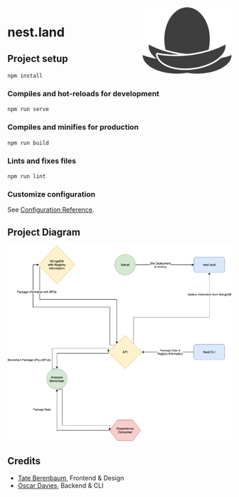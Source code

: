 <img src="/src/assets/nest_light_mono.png" align="right" width="200">

# nest.land

## Project setup
```
npm install
```

### Compiles and hot-reloads for development
```
npm run serve
```

### Compiles and minifies for production
```
npm run build
```

### Lints and fixes files
```
npm run lint
```

### Customize configuration
See [Configuration Reference](https://cli.vuejs.org/config/).

## Project Diagram
<img src="/src/assets/nest_diagram.png">

## Credits

* [Tate Berenbaum](https://github.com/tbaumer22), Frontend & Design
* [Oscar Davies](https://github.com/zorbyte), Backend & CLI
